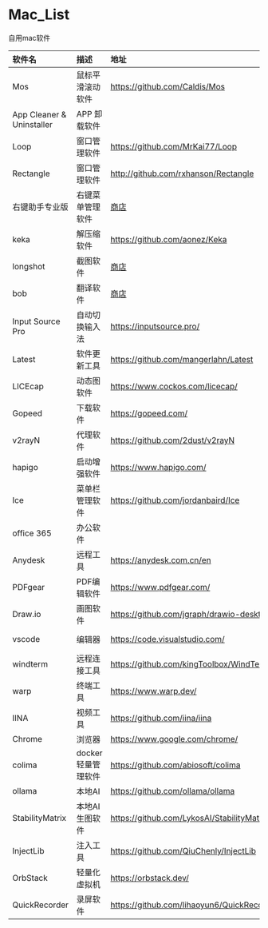 # Mac_List
自用mac软件

| 软件名 | 描述 | 地址 | 命令 |
| :---- | :---- | :---- | :---- |
| Mos | 鼠标平滑滚动软件 | https://github.com/Caldis/Mos | brew install mos | 
| App Cleaner & Uninstaller | APP 卸载软件 |            |                  |
| Loop | 窗口管理软件 | https://github.com/MrKai77/Loop | brew install loop | 
| Rectangle | 窗口管理软件 |http://github.com/rxhanson/Rectangle|brew install Rectangle|
| 右键助手专业版 | 右键菜单管理软件 | [商店](https://apps.apple.com/us/app/mouseboost-pro/id1555844307?mt=12) |      |
| keka | 解压缩软件 | https://github.com/aonez/Keka | brew install keka | 
| longshot | 截图软件 | [商店](https://apps.apple.com/cn/app/longshot-%E6%88%AA%E5%9B%BE-ocr%E6%96%87%E5%AD%97%E8%AF%86%E5%88%AB/id6450262949?mt=12&l=cn) |        |
| bob | 翻译软件 | [商店](https://apps.apple.com/cn/app/bob-%E7%BF%BB%E8%AF%91%E5%92%8C-ocr-%E5%B7%A5%E5%85%B7/id1630034110?mt=12) |    |
| Input Source Pro | 自动切换输入法 | https://inputsource.pro/ | brew install --cask input-source-pro |
| Latest | 软件更新工具 | https://github.com/mangerlahn/Latest |    |
| LICEcap | 动态图软件 | https://www.cockos.com/licecap/ | brew install licecap | 
| Gopeed | 下载软件 | https://gopeed.com/ |  |
| v2rayN | 代理软件 | https://github.com/2dust/v2rayN |   |
| hapigo | 启动增强软件 | https://www.hapigo.com/ |     |
| Ice | 菜单栏管理软件 | https://github.com/jordanbaird/Ice | brew install jordanbaird-ice |
| office 365 | 办公软件 |       |      |
| Anydesk | 远程工具 | https://anydesk.com.cn/en | brew install anydesk |
| PDFgear | PDF编辑软件 | https://www.pdfgear.com/ |        |
| Draw.io | 画图软件 | https://github.com/jgraph/drawio-desktop | brew install drawio |
| vscode | 编辑器 | https://code.visualstudio.com/ | brew install visual-studio-code | 
| windterm | 远程连接工具 | https://github.com/kingToolbox/WindTerm |      |
| warp | 终端工具 | https://www.warp.dev/ | brew install warp |
| IINA | 视频工具 | https://github.com/iina/iina | brew install iina |
| Chrome | 浏览器 | https://www.google.com/chrome/ | brew install google-chrome | 
| colima | docker轻量管理软件 | https://github.com/abiosoft/colima | brew install colima |
| ollama | 本地AI | https://github.com/ollama/ollama |       |
| StabilityMatrix | 本地AI生图软件 | https://github.com/LykosAI/StabilityMatrix |      |
| InjectLib | 注入工具 | https://github.com/QiuChenly/InjectLib |      |
| OrbStack | 轻量化虚拟机 | https://orbstack.dev/ |          |
|QuickRecorder | 录屏软件 | https://github.com/lihaoyun6/QuickRecorder | brew install lihaoyun6/tap/quickrecorder |
